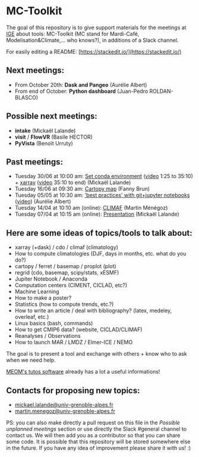 



# MC-Toolkit
The goal of this repository is to give support materials for the meetings at [IGE](http://www.ige-grenoble.fr/) about tools: MC-Toolkit (MC stand for Mardi-Café, Modelisation&Climate,... who knows?), in additions of a Slack channel.

For easily editing a README: [https://stackedit.io/](https://stackedit.io/)

## Next meetings:
- From October 20th: **Dask and Pangeo** (Aurélie Albert)
- From end of October: **Python dashboard** (Juan-Pedro ROLDAN-BLASCO)

## Possible next meetings:

- **intake** (Mickaël Lalande)
- **visit** / **FlowVR** (Basile HECTOR)
- **PyVista** (Benoït Urruty)

## Past meetings:

- Tuesday 30/06 at 10:00 am: [Set conda environment](https://github.com/mickaellalande/MC-Toolkit/tree/master/conda_environment_xarray_xesmf_proplot) ([video](https://www.youtube.com/watch?v=Gb0smIc1VpM) 1:25 to 35:10) + [xarray](https://github.com/mickaellalande/MC-Toolkit/tree/master/conda_environment_xarray_xesmf_proplot/xarray) ([video](https://www.youtube.com/watch?v=Gb0smIc1VpM) 35:10 to end) (Mickaël Lalande)
- Tuesday 16/06 at 09:30 am: [Cartopy map](cartopy) (Fanny Brun)
- Tuesday 05/05 at 10:30 am: ['best practices' with git+jupyter notebooks](https://github.com/mickaellalande/MC-Toolkit/blob/master/Best-practices-notebooks-conda-git/README.md) ([video](https://www.youtube.com/watch?v=NFj-qJ5r4iI&feature=youtu.be)) (Aurélie Albert)
- Tuesday 14/04 at 10:10 am (online): [CLIMAF](https://github.com/mickaellalande/MC-Toolkit/tree/master/CLIMAF_martin) (Martin Ménégoz)
- Tuesday 07/04 at 10:15 am (online): [Presentation](https://github.com/mickaellalande/MC-Toolkit/tree/master/Presentation) (Mickaël Lalande)




## Here are some ideas of topics/tools to talk about:
- xarray (+dask) / cdo / climaf (climatology)  
- How to compute climatologies (DJF, days in months, etc. what do you do?)
- cartopy / ferret / basemap / proplot (plot)  
- regrid (cdo, basemap, scipy/stats, xESMF)  
- Jupiter Notebook / Anaconda
- Computation centers (CIMENT, CICLAD, etc?)
- Machine Learning
- How to make a poster?
- Statistics (how to compute trends, etc.?) 
- How to write an article / deal with bibliography? (latex, medeley, overleaf, etc.)  
- Linux basics (bash, commands)
- How to get CMIP6 data? (website, CICLAD/CLIMAF)
- Reanalyses / Observations 
- How to launch MAR / LMDZ / Elmer-ICE / NEMO

  

The goal is to present a tool and exchange with others + know who to ask when we need help.

[MEOM's tutos software](https://github.com/meom-group/tutos/blob/master/software.md) already has a lot a useful informations!

## Contacts for proposing new topics:
- mickael.lalande@univ-grenoble-alpes.fr
- martin.menegoz@univ-grenoble-alpes.fr

PS: you can also make directly a pull request on this file in the *Possible unplanned meetings* section or use directly the Slack #general channel to contact us. We will then add you as a contributor so that you can share some code. It is possible that this repository will be stored somewhere else in the future. If you have any idea of improvement please share it with us! :)
